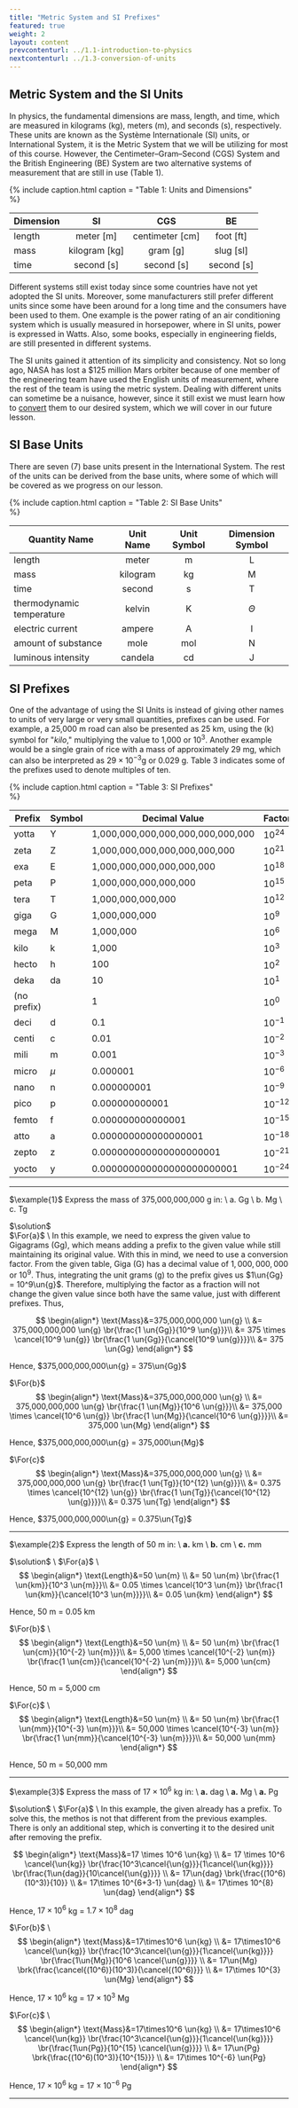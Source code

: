 ```yaml
---
title: "Metric System and SI Prefixes"
featured: true
weight: 2
layout: content
prevcontenturl: ../1.1-introduction-to-physics
nextcontenturl: ../1.3-conversion-of-units
---
```


## Metric System and the SI Units
In physics, the fundamental dimensions are mass, length, and time, which are measured in kilograms (kg), meters (m), and seconds (s), respectively. These units are known as the Système Internationale (SI) units, or International System, it is the Metric System that we will be utilizing for most of this course. However, the Centimeter–Gram–Second (CGS) System and the British Engineering (BE) System are two alternative systems of measurement that are still in use (Table 1).

{% include caption.html
    caption = "Table 1: Units and Dimensions"    
%}

| Dimension |      SI       |       CGS       |     BE     |
| --------- |:-------------:|:---------------:|:----------:|
| length    |   meter [m]   | centimeter [cm] | foot [ft]  |
| mass      | kilogram [kg] |    gram [g]     | slug [sl]  |
| time      |  second [s]   |   second [s]    | second [s] |


Different systems still exist today since some countries have not yet adopted the SI units. Moreover, some manufacturers still prefer different units since some have been around for a long time and the consumers have been used to them. One example is the power rating of an air conditioning system which is usually measured in horsepower, where in SI units, power is expressed in Watts. Also, some books, especially in engineering fields, are still presented in different systems.

The SI units gained it attention of its simplicity and consistency. Not so long ago, NASA has lost a $125 million Mars orbiter because of one member of the engineering team have used the English units of measurement, where the rest of the team is using the metric system. Dealing with different units can sometime be a nuisance, however, since it still exist we must learn how to [convert](../1.3-conversion-of-units) them to our desired system, which we will cover in our future lesson.




## SI Base Units
There are seven (7) base units present in the International System. The rest of the units can be derived from the base units, where some of which will be covered as we progress on our lesson.

{% include caption.html
    caption = "Table 2: SI Base Units"    
%}

|       Quantity Name       | Unit Name | Unit Symbol | Dimension Symbol |
|---------------------------|:---------:|:-----------:|:----------------:|
|          length           |   meter   |      m      |        L         |
|           mass            | kilogram  |     kg      |        M         |
|           time            |  second   |      s      |        T         |
| thermodynamic temperature |  kelvin   |      K      |     $\Theta$     |
|     electric current      |  ampere   |      A      |        I         |
|    amount of substance    |   mole    |     mol     |        N         |
|    luminous intensity     |  candela  |     cd      |        J         |

## SI Prefixes
One of the advantage of using the SI Units is instead of giving other names to units of very large or very small quantities, prefixes can be used. For example, a 25,000 m road can also be presented as 25 km, using the (k) symbol for "*kilo*," multiplying the value to 1,000 or $10^3$. Another example would be a single grain of rice with a mass of approximately 29 mg, which can also be interpreted as $29\times 10^{-3}$g or 0.029 g. Table 3 indicates some of the prefixes used to denote multiples of ten.


{% include caption.html
    caption = "Table 3: SI Prefixes"    
%}

| Prefix      | Symbol | Decimal Value                     | Factor     |
| ----------- | ------ | --------------------------------- | ---------- |
| yotta       | Y      | 1,000,000,000,000,000,000,000,000 | $10^{24}$  |
| zeta        | Z      | 1,000,000,000,000,000,000,000     | $10^{21}$  |
| exa         | E      | 1,000,000,000,000,000,000         | $10^{18}$  |
| peta        | P      | 1,000,000,000,000,000             | $10^{15}$  |
| tera        | T      | 1,000,000,000,000                 | $10^{12}$  |
| giga        | G      | 1,000,000,000                     | $10^{9}$   |
| mega        | M      | 1,000,000                         | $10^{6}$   |
| kilo        | k      | 1,000                             | $10^{3}$   |
| hecto       | h      | 100                               | $10^{2}$   |
| deka        | da     | 10                                | $10^{1}$   |
| (no prefix) |        | 1                                 | $10^0$     |
| deci        | d      | 0.1                               | $10^{-1}$  |
| centi       | c      | 0.01                              | $10^{-2}$  |
| mili        | m      | 0.001                             | $10^{-3}$  |
| micro       | $\mu$  | 0.000001                          | $10^{-6}$  |
| nano        | n      | 0.000000001                       | $10^{-9}$  |
| pico        | p      | 0.000000000001                    | $10^{-12}$ |
| femto       | f      | 0.000000000000001                 | $10^{-15}$ |
| atto        | a      | 0.000000000000000001              | $10^{-18}$ |
| zepto       | z      | 0.000000000000000000001           | $10^{-21}$ |
| yocto       | y      | 0.000000000000000000000001        | $10^{-24}$ |



---
$\example{1}$ 
Express the mass of 375,000,000,000 g in: \\
    a. Gg \\
    b. Mg \\
    c. Tg

$\solution$ \
$\For{a}$ \\
In this example, we need to express the given value to Gigagrams (Gg), which means adding a prefix to the given value while still maintaining its original value. With this in mind, we need to use a conversion factor. From the given table, Giga (G) has a decimal value of $1,000,000,000$ or $10^9$. Thus, integrating the unit grams (g) to the prefix gives us $1\un{Gg} = 10^9\un{g}$. Therefore, multiplying the factor as a fraction will not change the given value since both have the same value, just with different prefixes. Thus,

$$
\begin{align*}
	\text{Mass}&=375,000,000,000 \un{g} \\
			&= 375,000,000,000 \un{g} \br{\frac{1 \un{Gg}}{10^9 \un{g}}}\\
			&= 375 \times \cancel{10^9 \un{g}} \br{\frac{1 \un{Gg}}{\cancel{10^9 \un{g}}}}\\
			&= 375 \un{Gg}
\end{align*}
$$

Hence, $375,000,000,000\un{g} = 375\un{Gg}$



$\For{b}$
$$
\begin{align*}
	\text{Mass}&=375,000,000,000 \un{g} \\
			&= 375,000,000,000 \un{g} \br{\frac{1 \un{Mg}}{10^6 \un{g}}}\\
			&= 375,000 \times \cancel{10^6 \un{g}} \br{\frac{1 \un{Mg}}{\cancel{10^6 \un{g}}}}\\
			&= 375,000 \un{Mg}
\end{align*}
$$

Hence, $375,000,000,000\un{g} = 375,000\un{Mg}$


$\For{c}$
$$
\begin{align*}
	\text{Mass}&=375,000,000,000 \un{g} \\
			&= 375,000,000,000 \un{g} \br{\frac{1 \un{Tg}}{10^{12} \un{g}}}\\
			&= 0.375 \times \cancel{10^{12} \un{g}} \br{\frac{1 \un{Tg}}{\cancel{10^{12} \un{g}}}}\\
			&= 0.375 \un{Tg}
\end{align*}
$$

Hence, $375,000,000,000\un{g} = 0.375\un{Tg}$




---
$\example{2}$
Express the length of 50 m in: \\
**a.** km \\
**b.** cm \\
**c.** mm


$\solution$ \\
$\For{a}$ \\
$$
\begin{align*}
	\text{Length}&=50 \un{m} \\
			&= 50 \un{m} \br{\frac{1 \un{km}}{10^3 \un{m}}}\\
			&= 0.05 \times \cancel{10^3 \un{m}} \br{\frac{1 \un{km}}{\cancel{10^3 \un{m}}}}\\
			&= 0.05 \un{km}
\end{align*}
$$

Hence, 50 m = 0.05 km


$\For{b}$ \\
$$
\begin{align*}
	\text{Length}&=50 \un{m} \\
			&= 50 \un{m} \br{\frac{1 \un{cm}}{10^{-2} \un{m}}}\\
			&= 5,000 \times \cancel{10^{-2} \un{m}} \br{\frac{1 \un{cm}}{\cancel{10^{-2} \un{m}}}}\\
			&= 5,000 \un{cm}
\end{align*}
$$

Hence, 50 m = 5,000 cm


$\For{c}$ \\
$$
\begin{align*}
	\text{Length}&=50 \un{m} \\
			&= 50 \un{m} \br{\frac{1 \un{mm}}{10^{-3} \un{m}}}\\
			&= 50,000 \times \cancel{10^{-3} \un{m}} \br{\frac{1 \un{mm}}{\cancel{10^{-3} \un{m}}}}\\
			&= 50,000 \un{mm}
\end{align*}
$$

Hence, 50 m = 50,000 mm





---
$\example{3}$
Express the mass of $17\times 10^6$ kg in: \\
**a.** dag \\
**a.** Mg \\
**a.** Pg



$\solution$ \\
$\For{a}$ \\
In this example, the given already has a prefix. To solve this, the methos is not that different from the previous examples. There is only an additional step, which is converting it to the desired unit after removing the prefix.

$$
\begin{align*}
	\text{Mass}&=17 \times 10^6 \un{kg} \\
			&= 17 \times 10^6 \cancel{\un{kg}} \br{\frac{10^3\cancel{\un{g}}}{1\cancel{\un{kg}}}} \br{\frac{1\un{dag}}{10\cancel{\un{g}}}} \\
			&= 17\un{dag} \brk{\frac{(10^6)(10^3)}{10}} \\
			&= 17\times 10^{6+3-1} \un{dag} \\
			&= 17\times 10^{8} \un{dag}
\end{align*}
$$

Hence, $17\times 10^6$ kg = $1.7\times 10^{8}$ dag


$\For{b}$ \\
$$
\begin{align*}
	\text{Mass}&=17\times10^6 \un{kg} \\
			&= 17\times10^6 \cancel{\un{kg}} \br{\frac{10^3\cancel{\un{g}}}{1\cancel{\un{kg}}}} \br{\frac{1\un{Mg}}{10^6 \cancel{\un{g}}}} \\
			&= 17\un{Mg} \brk{\frac{\cancel{(10^6)}(10^3)}{\cancel{(10^6)}}} \\
			&= 17\times 10^{3} \un{Mg}
\end{align*}
$$

Hence, $17\times 10^6$ kg = $17\times 10^3$ Mg


$\For{c}$ \\
$$
\begin{align*}
	\text{Mass}&=17\times10^6 \un{kg} \\
			&= 17\times10^6 \cancel{\un{kg}} \br{\frac{10^3\cancel{\un{g}}}{1\cancel{\un{kg}}}} \br{\frac{1\un{Pg}}{10^{15} \cancel{\un{g}}}} \\
			&= 17\un{Pg} \brk{\frac{(10^6)(10^3)}{10^{15}}} \\
			&= 17\times 10^{-6} \un{Pg}
\end{align*}
$$

Hence, $17\times 10^6$ kg = $17\times 10^{-6}$ Pg

---





